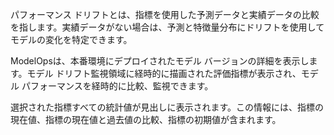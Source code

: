 パフォーマンス ドリフトとは、指標を使用した予測データと実績データの比較を指します。実績データがない場合は、予測と特徴量分布にドリフトを使用してモデルの変化を特定できます。

ModelOpsは、本番環境にデプロイされたモデル バージョンの詳細を表示します。モデル ドリフト監視領域に経時的に描画された評価指標が表示され、モデル パフォーマンスを経時的に比較、監視できます。

選択された指標すべての統計値が見出しに表示されます。この情報には、指標の現在値、指標の現在値と過去値の比較、指標の初期値が含まれます。

